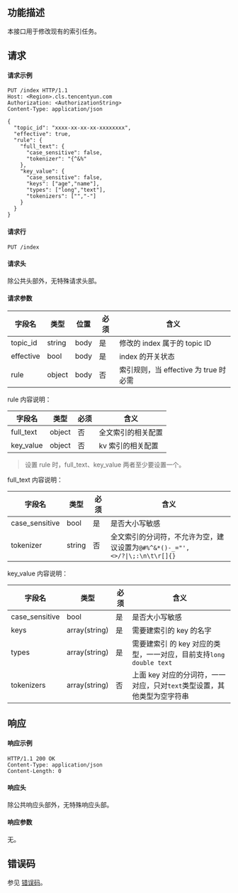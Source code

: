 ## 功能描述

本接口用于修改现有的索引任务。

## 请求

#### 请求示例

```
PUT /index HTTP/1.1
Host: <Region>.cls.tencentyun.com
Authorization: <AuthorizationString>
Content-Type: application/json

{
  "topic_id": "xxxx-xx-xx-xx-xxxxxxxx",
  "effective": true,
  "rule": {
    "full_text": {
      "case_sensitive": false,
      "tokenizer": "{^&%"
    },
    "key_value": {
      "case_sensitive": false,
      "keys": ["age","name"],
      "types": ["long","text"],
      "tokenizers": ["","-"]
    }
  }
}

```

#### 请求行

```
PUT /index
```

#### 请求头

除公共头部外，无特殊请求头部。

#### 请求参数

| 字段名        |  类型  | 位置  |必须 |      含义                                      |
|--------------|--------|------|--------|-----------------------------------------------|
| topic_id     | string | body | 是      |修改的 index 属于的 topic ID                      |
| effective    | bool   | body | 是      |index 的开关状态                                |
| rule         | object | body | 否      |索引规则，当 effective 为 true 时必需               |


rule 内容说明：

|  字段名     |  类型  | 必须 |        含义                    |
|------------|--------|---------|-------------------------------|
| full_text  | object | 否      | 全文索引的相关配置              |
| key_value  | object | 否      | kv 索引的相关配置               |

> 设置 rule 时，full_text、key_value 两者至少要设置一个。

full_text 内容说明：

|  字段名     |  类型  | 必须 |        含义                    |
|------------|--------|---------|-------------------------------|
| case_sensitive | bool | 是      | 是否大小写敏感              |
| tokenizer | string | 否      | 全文索引的分词符，不允许为空，建议设置为<code>@#%^&*()-_="', &lt;>/?\|\\;:\n\t\r[]{}</code> |

key_value 内容说明：

|  字段名     |  类型  | 必须 |        含义                    |
|------------|--------|---------|-------------------------------|
| case_sensitive | bool | 是      | 是否大小写敏感              |
| keys | array(string) | 是      | 需要建索引的 key 的名字            |
| types| array(string) | 是      | 需要建索引 的 key 对应的类型，一一对应，目前支持`long double text` |
| tokenizers| array(string) | 否      | 上面 key 对应的分词符，一一对应，只对`text`类型设置，其他类型为空字符串  |

## 响应

#### 响应示例

```
HTTP/1.1 200 OK
Content-Type: application/json
Content-Length: 0
```

#### 响应头

除公共响应头部外，无特殊响应头部。

#### 响应参数

无。

## 错误码

参见 [错误码](https://intl.cloud.tencent.com/document/product/614/12402)。

